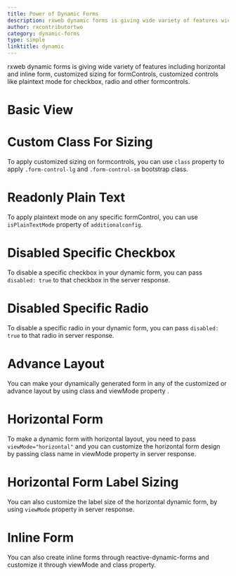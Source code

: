 ```yaml
---
title: Power of Dynamic Forms
description: rxweb dynamic forms is giving wide variety of features wich include horizontal forms, inline form, customized sizing for formControls, customized controls like plaintext mode for checkbox, radio and other formcontrols.
author: rxcontributortwo
category: dynamic-forms
type: simple
linktitle: dynamic
---
```


<div class="title-bar"><p>rxweb dynamic forms is giving wide variety of features including horizontal and inline form, customized sizing for formControls, customized controls like plaintext mode for checkbox, radio and other formcontrols.</p></div>

# Basic View

<div component="app-example-runner" ref-component="app-dynamic-basic" title="Basic View" key="basic"></div>

# Custom Class For Sizing

To apply customized sizing on formcontrols, you can use `class` property to apply `.form-control-lg` and `.form-control-sm` bootstrap class.

<div component="app-example-runner" ref-component="app-dynamic-customSizing" title="Custom Class For Sizing" key="customSizing"></div>

# Readonly Plain Text

To apply plaintext mode on any specific formControl, you can use `isPlainTextMode` property of `additionalconfig`.

<div component="app-example-runner" ref-component="app-dynamic-plainText" title="Readonly Plain Text" key="plainText"></div>

# Disabled Specific Checkbox

To disable a specific checkbox in your dynamic form, you can pass `disabled: true` to that checkbox in the server response.

<div component="app-example-runner" ref-component="app-dynamic-disabledCheckbox" title="Disabled Specific Checkbox" key="disabledCheckbox"></div>

# Disabled Specific Radio

To disable a specific radio in your dynamic form, you can pass `disabled: true` to that radio in server response.

<div component="app-example-runner" ref-component="app-dynamic-disabledRadio" title="Disabled Specific Radio Button" key="disabledRadio"></div>

# Advance Layout

You can make your dynamically generated form in any of the customized or advance layout by using class and viewMode property .

<div component="app-example-runner" ref-component="app-dynamic-advanceLayout" title="Advance Layout" key="advanceLayout"></div>

# Horizontal Form

To make a dynamic form  with horizontal layout, you need to pass `viewMode="horizontal"` and you can customize the horizontal form design by passing class name in viewMode property in server response.

<div component="app-example-runner" ref-component="app-dynamic-horizontalLayout" title="Horizontal Layout Form" key="horizontalLayout"></div>

# Horizontal Form Label Sizing

You can also customize the label size of the horizontal dynamic form, by using `viewMode` property in server response.

<div component="app-example-runner" ref-component="app-dynamic-labelSizing" title="Horizontal Form Label Sizing" key="labelSizing"></div>

# Inline Form

You can also create inline forms through reactive-dynamic-forms and customize it through viewMode and class property.

<div component="app-example-runner" ref-component="app-dynamic-inlineForm" title="Inline Form" key="inlineForm"></div>
